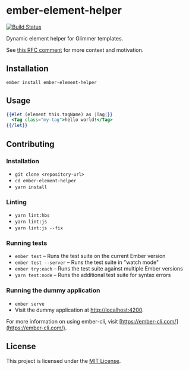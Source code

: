 ember-element-helper
==============================================================================

[![Build Status](https://github.com/tildeio/ember-element-helper/workflows/Build/badge.svg?branch=master)](https://github.com/tildeio/ember-element-helper/actions?query=branch%3Amaster+workflow%3A%22Build%22)

Dynamic element helper for Glimmer templates.

See [this RFC comment](https://github.com/emberjs/rfcs/pull/389#issuecomment-429691544)
for more context and motivation.

Installation
------------------------------------------------------------------------------

```
ember install ember-element-helper
```


Usage
------------------------------------------------------------------------------

```hbs
{{#let (element this.tagName) as |Tag|}}
  <Tag class="my-tag">hello world!</Tag>
{{/let}}
```

Contributing
------------------------------------------------------------------------------

### Installation

* `git clone <repository-url>`
* `cd ember-element-helper`
* `yarn install`

### Linting

* `yarn lint:hbs`
* `yarn lint:js`
* `yarn lint:js --fix`

### Running tests

* `ember test` – Runs the test suite on the current Ember version
* `ember test --server` – Runs the test suite in "watch mode"
* `ember try:each` – Runs the test suite against multiple Ember versions
* `yarn test:node` – Runs the additional test suite for syntax errors

### Running the dummy application

* `ember serve`
* Visit the dummy application at [http://localhost:4200](http://localhost:4200).

For more information on using ember-cli, visit [https://ember-cli.com/](https://ember-cli.com/).

License
------------------------------------------------------------------------------

This project is licensed under the [MIT License](LICENSE.md).
